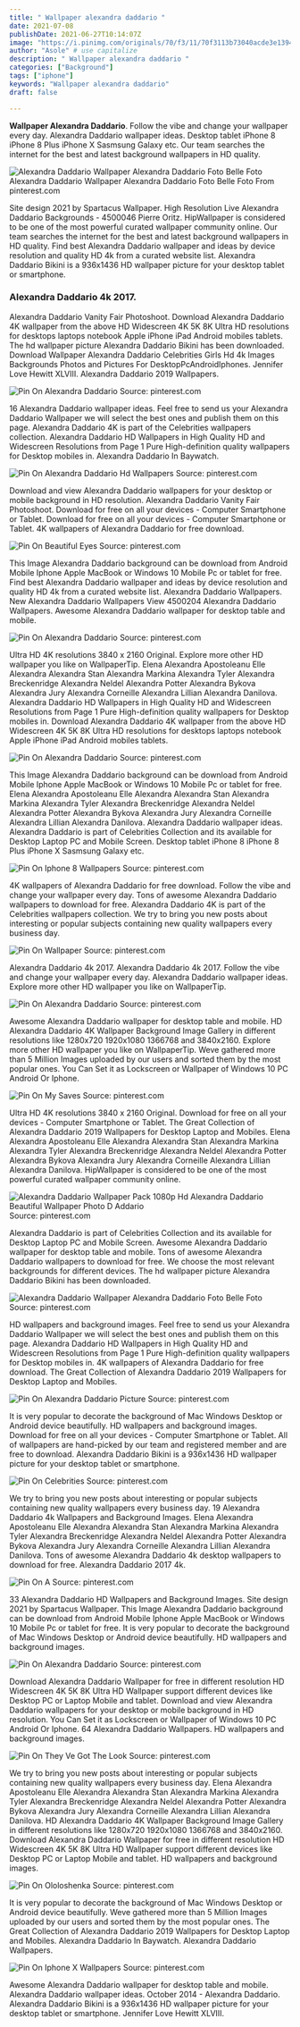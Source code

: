 ```yaml
---
title: " Wallpaper alexandra daddario "
date: 2021-07-08
publishDate: 2021-06-27T10:14:07Z
image: "https://i.pinimg.com/originals/70/f3/11/70f3113b73040acde3e13945e6cab39e.jpg"
author: "Asole" # use capitalize
description: " Wallpaper alexandra daddario "
categories: ["Background"]
tags: ["iphone"]
keywords: "Wallpaper alexandra daddario"
draft: false

---
```



**Wallpaper Alexandra Daddario**. Follow the vibe and change your wallpaper every day. Alexandra Daddario wallpaper ideas. Desktop tablet iPhone 8 iPhone 8 Plus iPhone X Sasmsung Galaxy etc. Our team searches the internet for the best and latest background wallpapers in HD quality.

![Alexandra Daddario Wallpaper Alexandra Daddario Foto Belle Foto](https://i.pinimg.com/originals/83/bf/3f/83bf3f006e23e9ede4d383abd2df74ba.jpg "Alexandra Daddario Wallpaper Alexandra Daddario Foto Belle Foto")
Alexandra Daddario Wallpaper Alexandra Daddario Foto Belle Foto From pinterest.com


Site design 2021 by Spartacus Wallpaper. High Resolution Live Alexandra Daddario Backgrounds - 4500046 Pierre Oritz. HipWallpaper is considered to be one of the most powerful curated wallpaper community online. Our team searches the internet for the best and latest background wallpapers in HD quality. Find best Alexandra Daddario wallpaper and ideas by device resolution and quality HD 4k from a curated website list. Alexandra Daddario Bikini is a 936x1436 HD wallpaper picture for your desktop tablet or smartphone.

### Alexandra Daddario 4k 2017.

Alexandra Daddario Vanity Fair Photoshoot. Download Alexandra Daddario 4K wallpaper from the above HD Widescreen 4K 5K 8K Ultra HD resolutions for desktops laptops notebook Apple iPhone iPad Android mobiles tablets. The hd wallpaper picture Alexandra Daddario Bikini has been downloaded. Download Wallpaper Alexandra Daddario Celebrities Girls Hd 4k Images Backgrounds Photos and Pictures For DesktopPcAndroidIphones. Jennifer Love Hewitt XLVIII. Alexandra Daddario 2019 Wallpapers.


![Pin On Alexandra Daddario](https://i.pinimg.com/originals/a4/4d/c0/a44dc0beb82af55446cde1bd8d3f6507.jpg "Pin On Alexandra Daddario")
Source: pinterest.com

16 Alexandra Daddario wallpaper ideas. Feel free to send us your Alexandra Daddario Wallpaper we will select the best ones and publish them on this page. Alexandra Daddario 4K is part of the Celebrities wallpapers collection. Alexandra Daddario HD Wallpapers in High Quality HD and Widescreen Resolutions from Page 1 Pure High-definition quality wallpapers for Desktop mobiles in. Alexandra Daddario In Baywatch.

![Pin On Alexandra Daddario Hd Wallpapers](https://i.pinimg.com/originals/d6/45/bc/d645bcd75c3e0d6b07eccba545022dd5.jpg "Pin On Alexandra Daddario Hd Wallpapers")
Source: pinterest.com

Download and view Alexandra Daddario wallpapers for your desktop or mobile background in HD resolution. Alexandra Daddario Vanity Fair Photoshoot. Download for free on all your devices - Computer Smartphone or Tablet. Download for free on all your devices - Computer Smartphone or Tablet. 4K wallpapers of Alexandra Daddario for free download.

![Pin On Beautiful Eyes](https://i.pinimg.com/originals/d6/57/ae/d657ae626f05f5118469c7776011afbe.jpg "Pin On Beautiful Eyes")
Source: pinterest.com

This Image Alexandra Daddario background can be download from Android Mobile Iphone Apple MacBook or Windows 10 Mobile Pc or tablet for free. Find best Alexandra Daddario wallpaper and ideas by device resolution and quality HD 4k from a curated website list. Alexandra Daddario Wallpapers. New Alexandra Daddario Wallpapers View 4500204 Alexandra Daddario Wallpapers. Awesome Alexandra Daddario wallpaper for desktop table and mobile.

![Pin On Alexandra Daddario](https://i.pinimg.com/originals/3a/77/a1/3a77a1fcc9c9411ea78ed3c9ba8ebe00.jpg "Pin On Alexandra Daddario")
Source: pinterest.com

Ultra HD 4K resolutions 3840 x 2160 Original. Explore more other HD wallpaper you like on WallpaperTip. Elena Alexandra Apostoleanu Elle Alexandra Alexandra Stan Alexandra Markina Alexandra Tyler Alexandra Breckenridge Alexandra Neldel Alexandra Potter Alexandra Bykova Alexandra Jury Alexandra Corneille Alexandra Lillian Alexandra Danilova. Alexandra Daddario HD Wallpapers in High Quality HD and Widescreen Resolutions from Page 1 Pure High-definition quality wallpapers for Desktop mobiles in. Download Alexandra Daddario 4K wallpaper from the above HD Widescreen 4K 5K 8K Ultra HD resolutions for desktops laptops notebook Apple iPhone iPad Android mobiles tablets.

![Pin On Alexandra Daddario](https://i.pinimg.com/originals/bf/f4/f9/bff4f9932fa3be3d9eeec76df32e6a8e.jpg "Pin On Alexandra Daddario")
Source: pinterest.com

This Image Alexandra Daddario background can be download from Android Mobile Iphone Apple MacBook or Windows 10 Mobile Pc or tablet for free. Elena Alexandra Apostoleanu Elle Alexandra Alexandra Stan Alexandra Markina Alexandra Tyler Alexandra Breckenridge Alexandra Neldel Alexandra Potter Alexandra Bykova Alexandra Jury Alexandra Corneille Alexandra Lillian Alexandra Danilova. Alexandra Daddario wallpaper ideas. Alexandra Daddario is part of Celebrities Collection and its available for Desktop Laptop PC and Mobile Screen. Desktop tablet iPhone 8 iPhone 8 Plus iPhone X Sasmsung Galaxy etc.

![Pin On Iphone 8 Wallpapers](https://i.pinimg.com/originals/89/f7/ec/89f7ec2520e4daa435154fd9568b22bc.jpg "Pin On Iphone 8 Wallpapers")
Source: pinterest.com

4K wallpapers of Alexandra Daddario for free download. Follow the vibe and change your wallpaper every day. Tons of awesome Alexandra Daddario wallpapers to download for free. Alexandra Daddario 4K is part of the Celebrities wallpapers collection. We try to bring you new posts about interesting or popular subjects containing new quality wallpapers every business day.

![Pin On Wallpaper](https://i.pinimg.com/originals/50/d4/59/50d459df73f077843293b5abb5f8e86e.jpg "Pin On Wallpaper")
Source: pinterest.com

Alexandra Daddario 4k 2017. Alexandra Daddario 4k 2017. Follow the vibe and change your wallpaper every day. Alexandra Daddario wallpaper ideas. Explore more other HD wallpaper you like on WallpaperTip.

![Pin On Alexandra Daddario](https://i.pinimg.com/originals/3c/6a/51/3c6a510d580e72fdd930e651f366724c.jpg "Pin On Alexandra Daddario")
Source: pinterest.com

Awesome Alexandra Daddario wallpaper for desktop table and mobile. HD Alexandra Daddario 4K Wallpaper Background Image Gallery in different resolutions like 1280x720 1920x1080 1366768 and 3840x2160. Explore more other HD wallpaper you like on WallpaperTip. Weve gathered more than 5 Million Images uploaded by our users and sorted them by the most popular ones. You Can Set it as Lockscreen or Wallpaper of Windows 10 PC Android Or Iphone.

![Pin On My Saves](https://i.pinimg.com/originals/e6/87/21/e6872120668efd988b81958b878afda1.jpg "Pin On My Saves")
Source: pinterest.com

Ultra HD 4K resolutions 3840 x 2160 Original. Download for free on all your devices - Computer Smartphone or Tablet. The Great Collection of Alexandra Daddario 2019 Wallpapers for Desktop Laptop and Mobiles. Elena Alexandra Apostoleanu Elle Alexandra Alexandra Stan Alexandra Markina Alexandra Tyler Alexandra Breckenridge Alexandra Neldel Alexandra Potter Alexandra Bykova Alexandra Jury Alexandra Corneille Alexandra Lillian Alexandra Danilova. HipWallpaper is considered to be one of the most powerful curated wallpaper community online.

![Alexandra Daddario Wallpaper Pack 1080p Hd Alexandra Daddario Beautiful Wallpaper Photo D Addario](https://i.pinimg.com/originals/84/cb/aa/84cbaa938ac29e7b343e772271bec5cb.jpg "Alexandra Daddario Wallpaper Pack 1080p Hd Alexandra Daddario Beautiful Wallpaper Photo D Addario")
Source: pinterest.com

Alexandra Daddario is part of Celebrities Collection and its available for Desktop Laptop PC and Mobile Screen. Awesome Alexandra Daddario wallpaper for desktop table and mobile. Tons of awesome Alexandra Daddario wallpapers to download for free. We choose the most relevant backgrounds for different devices. The hd wallpaper picture Alexandra Daddario Bikini has been downloaded.

![Alexandra Daddario Wallpaper Alexandra Daddario Foto Belle Foto](https://i.pinimg.com/originals/83/bf/3f/83bf3f006e23e9ede4d383abd2df74ba.jpg "Alexandra Daddario Wallpaper Alexandra Daddario Foto Belle Foto")
Source: pinterest.com

HD wallpapers and background images. Feel free to send us your Alexandra Daddario Wallpaper we will select the best ones and publish them on this page. Alexandra Daddario HD Wallpapers in High Quality HD and Widescreen Resolutions from Page 1 Pure High-definition quality wallpapers for Desktop mobiles in. 4K wallpapers of Alexandra Daddario for free download. The Great Collection of Alexandra Daddario 2019 Wallpapers for Desktop Laptop and Mobiles.

![Pin On Alexandra Daddario Picture](https://i.pinimg.com/originals/13/b4/70/13b470a96e82be01240d16672e9827f8.jpg "Pin On Alexandra Daddario Picture")
Source: pinterest.com

It is very popular to decorate the background of Mac Windows Desktop or Android device beautifully. HD wallpapers and background images. Download for free on all your devices - Computer Smartphone or Tablet. All of wallpapers are hand-picked by our team and registered member and are free to download. Alexandra Daddario Bikini is a 936x1436 HD wallpaper picture for your desktop tablet or smartphone.

![Pin On Celebrities](https://i.pinimg.com/564x/a6/8a/26/a68a2672b98c35524d81ae403109cce6.jpg "Pin On Celebrities")
Source: pinterest.com

We try to bring you new posts about interesting or popular subjects containing new quality wallpapers every business day. 19 Alexandra Daddario 4k Wallpapers and Background Images. Elena Alexandra Apostoleanu Elle Alexandra Alexandra Stan Alexandra Markina Alexandra Tyler Alexandra Breckenridge Alexandra Neldel Alexandra Potter Alexandra Bykova Alexandra Jury Alexandra Corneille Alexandra Lillian Alexandra Danilova. Tons of awesome Alexandra Daddario 4k desktop wallpapers to download for free. Alexandra Daddario 2017 4k.

![Pin On A](https://i.pinimg.com/originals/f9/40/28/f9402885c714e9276b9523d735025b10.jpg "Pin On A")
Source: pinterest.com

33 Alexandra Daddario HD Wallpapers and Background Images. Site design 2021 by Spartacus Wallpaper. This Image Alexandra Daddario background can be download from Android Mobile Iphone Apple MacBook or Windows 10 Mobile Pc or tablet for free. It is very popular to decorate the background of Mac Windows Desktop or Android device beautifully. HD wallpapers and background images.

![Pin On Alexandra Daddario](https://i.pinimg.com/originals/04/ef/06/04ef06ce9d19c71f6dfe3bade4d90d14.jpg "Pin On Alexandra Daddario")
Source: pinterest.com

Download Alexandra Daddario Wallpaper for free in different resolution HD Widescreen 4K 5K 8K Ultra HD Wallpaper support different devices like Desktop PC or Laptop Mobile and tablet. Download and view Alexandra Daddario wallpapers for your desktop or mobile background in HD resolution. You Can Set it as Lockscreen or Wallpaper of Windows 10 PC Android Or Iphone. 64 Alexandra Daddario Wallpapers. HD wallpapers and background images.

![Pin On They Ve Got The Look](https://i.pinimg.com/originals/bf/e2/f2/bfe2f23e7fbafa3a75bd0088a5bfcfca.png "Pin On They Ve Got The Look")
Source: pinterest.com

We try to bring you new posts about interesting or popular subjects containing new quality wallpapers every business day. Elena Alexandra Apostoleanu Elle Alexandra Alexandra Stan Alexandra Markina Alexandra Tyler Alexandra Breckenridge Alexandra Neldel Alexandra Potter Alexandra Bykova Alexandra Jury Alexandra Corneille Alexandra Lillian Alexandra Danilova. HD Alexandra Daddario 4K Wallpaper Background Image Gallery in different resolutions like 1280x720 1920x1080 1366768 and 3840x2160. Download Alexandra Daddario Wallpaper for free in different resolution HD Widescreen 4K 5K 8K Ultra HD Wallpaper support different devices like Desktop PC or Laptop Mobile and tablet. HD wallpapers and background images.

![Pin On Ololoshenka](https://i.pinimg.com/originals/b0/cd/ba/b0cdba8f57a9a478dbdb8fc0e3555c8c.jpg "Pin On Ololoshenka")
Source: pinterest.com

It is very popular to decorate the background of Mac Windows Desktop or Android device beautifully. Weve gathered more than 5 Million Images uploaded by our users and sorted them by the most popular ones. The Great Collection of Alexandra Daddario 2019 Wallpapers for Desktop Laptop and Mobiles. Alexandra Daddario In Baywatch. Alexandra Daddario Wallpapers.

![Pin On Iphone X Wallpapers](https://i.pinimg.com/originals/70/f3/11/70f3113b73040acde3e13945e6cab39e.jpg "Pin On Iphone X Wallpapers")
Source: pinterest.com

Awesome Alexandra Daddario wallpaper for desktop table and mobile. Alexandra Daddario wallpaper ideas. October 2014 - Alexandra Daddario. Alexandra Daddario Bikini is a 936x1436 HD wallpaper picture for your desktop tablet or smartphone. Jennifer Love Hewitt XLVIII.

